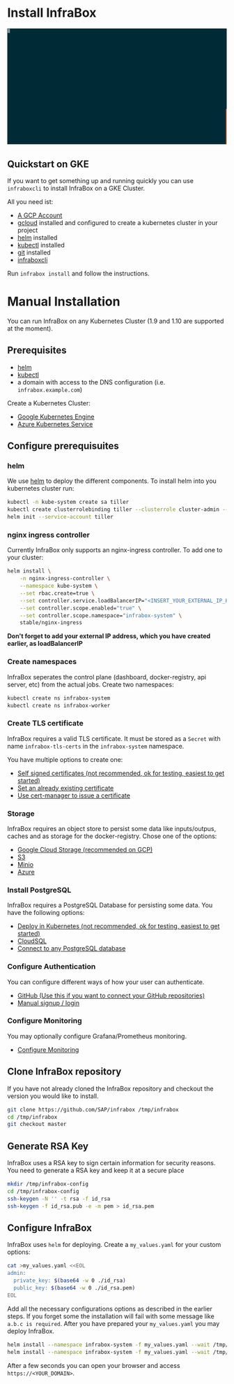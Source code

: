 # Install InfraBox

![Install InfraBox](./install.gif)

## Quickstart on GKE
If you want to get something up and running quickly you can use `infraboxcli` to install InfraBox on a GKE Cluster.

All you need ist:
- [A GCP Account](https://cloud.google.com/?hl=en)
- [gcloud](https://cloud.google.com/sdk/install) installed and configured to create a kubernetes cluster in your project
- [helm](https://github.com/kubernetes/helm) installed
- [kubectl](https://kubernetes.io/docs/tasks/tools/install-kubectl/) installed
- [git](https://git-scm.com/) installed
- [infraboxcli](https://github.com/sap/infrabox-cli)

Run `infrabox install` and follow the instructions.

# Manual Installation
You can run InfraBox on any Kubernetes Cluster (1.9 and 1.10 are supported at the moment).

## Prerequisites
- [helm][helm]
- [kubectl](https://kubernetes.io/docs/tasks/tools/install-kubectl/)
- a domain with access to the DNS configuration (i.e. `infrabox.example.com`)

Create a Kubernetes Cluster:
- [Google Kubernetes Engine](./gke.md)
- [Azure Kubernetes Service](./aks.md)

## Configure prerequisuites

### helm
We use [helm][helm] to deploy the different components. To install helm into you kubernetes cluster run:

```bash
kubectl -n kube-system create sa tiller
kubectl create clusterrolebinding tiller --clusterrole cluster-admin --serviceaccount=kube-system:tiller
helm init --service-account tiller
```

### nginx ingress controller
Currently InfraBox only supports an nginx-ingress controller. To add one to your cluster:

```bash
helm install \
    -n nginx-ingress-controller \
    --namespace kube-system \
    --set rbac.create=true \
    --set controller.service.loadBalancerIP="<INSERT_YOUR_EXTERNAL_IP_HERE>" \
    --set controller.scope.enabled="true" \
    --set controller.scope.namespace="infrabox-system" \
    stable/nginx-ingress
```

**Don't forget to add your external IP address, which you have created earlier, as loadBalancerIP**

### Create namespaces
InfraBox seperates the control plane (dashboard, docker-registry, api server, etc) from the actual jobs. Create two namespaces:

```bash
kubectl create ns infrabox-system
kubectl create ns infrabox-worker
```

### Create TLS certificate
InfraBox requires a valid TLS certificate. It must be stored as a `Secret` with name `infrabox-tls-certs` in the `infrabox-system` namespace.

You have multiple options to create one:

- [Self signed certificates (not recommended, ok for testing, easiest to get started)](/docs/install/tls/self_signed.md)
- [Set an already existing certificate](/docs/install/tls/existing_certificate.md)
- [Use cert-manager to issue a certificate](/docs/install/tls/cert_manager.md)

### Storage
InfraBox requires an object store to persist some data like inputs/outpus, caches and as storage for the docker-registry. Chose one of the options:

- [Google Cloud Storage (recommended on GCP)](/docs/install/storage/gcs.md)
- [S3](/docs/install/storage/s3.md)
- [Minio](/docs/install/storage/minio.md)
- [Azure](/docs/install/storage/azure.md)

### Install PostgreSQL
InfraBox requires a PostgreSQL Database for persisting some data. You have the following options:

- [Deploy in Kubernetes (not recommended, ok for testing, easiest to get started)](/docs/install/storage/deploy_postgres.md)
- [CloudSQL](/docs/install/storage/cloudsql.md)
- [Connect to any PostgreSQL database](/docs/install/storage/postgres.md)

### Configure Authentication
You can configure different ways of how your user can authenticate.

- [GitHub (Use this if you want to connect your GitHub repositories)](/docs/install/configure/github.md)
- [Manual signup / login](/docs/install/configure/signup.md)

### Configure Monitoring
You may optionally configure Grafana/Prometheus monitoring.

- [Configure Monitoring](/docs/install/configure/monitoring.md)

## Clone InfraBox repository
If you have not already cloned the InfraBox repository and checkout the version you would like to install.

```bash
git clone https://github.com/SAP/infrabox /tmp/infrabox
cd /tmp/infrabox
git checkout master
```

## Generate RSA Key
InfraBox uses a RSA key to sign certain information for security reasons. You need to generate a RSA key and keep it at a secure place

```bash
mkdir /tmp/infrabox-config
cd /tmp/infrabox-config
ssh-keygen -N '' -t rsa -f id_rsa
ssh-keygen -f id_rsa.pub -e -m pem > id_rsa.pem
```

## Configure InfraBox

InfraBox uses `helm` for deploying. Create a `my_values.yaml` for your custom options:

```bash
cat >my_values.yaml <<EOL
admin:
  private_key: $(base64 -w 0 ./id_rsa)
  public_key: $(base64 -w 0 ./id_rsa.pem)
EOL
```

Add all the necessary configurations options as described in the earlier steps.
If you forget some the installation will fail with some message like `a.b.c is required`.
After you have prepared your `my_values.yaml` you may deploy InfraBox.

```bash
helm install --namespace infrabox-system -f my_values.yaml --wait /tmp/infrabox/deploy/infrabox
helm install --namespace infrabox-system -f my_values.yaml --wait /tmp/infrabox/deploy/infrabox-function
```
After a few seconds you can open your browser and access `https://<YOUR_DOMAIN>`.

[helm]: https://github.com/kubernetes/helm
[minio]: https://www.minio.io/
